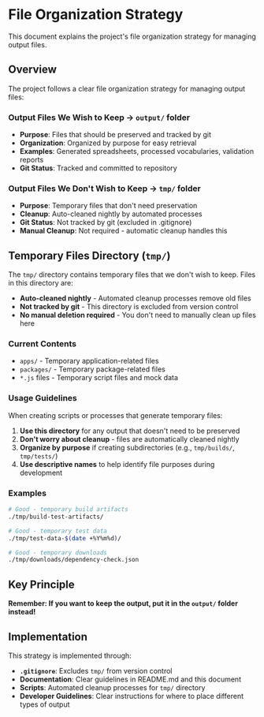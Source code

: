 # File Organization Strategy

This document explains the project's file organization strategy for managing output files.

## Overview

The project follows a clear file organization strategy for managing output files:

### Output Files We Wish to Keep → `output/` folder
- **Purpose**: Files that should be preserved and tracked by git
- **Organization**: Organized by purpose for easy retrieval
- **Examples**: Generated spreadsheets, processed vocabularies, validation reports
- **Git Status**: Tracked and committed to repository

### Output Files We Don't Wish to Keep → `tmp/` folder
- **Purpose**: Temporary files that don't need preservation
- **Cleanup**: Auto-cleaned nightly by automated processes
- **Git Status**: Not tracked by git (excluded in .gitignore)
- **Manual Cleanup**: Not required - automatic cleanup handles this

## Temporary Files Directory (`tmp/`)

The `tmp/` directory contains temporary files that we don't wish to keep. Files in this directory are:

- **Auto-cleaned nightly** - Automated cleanup processes remove old files
- **Not tracked by git** - This directory is excluded from version control
- **No manual deletion required** - You don't need to manually clean up files here

### Current Contents

- `apps/` - Temporary application-related files
- `packages/` - Temporary package-related files
- `*.js` files - Temporary script files and mock data

### Usage Guidelines

When creating scripts or processes that generate temporary files:

1. **Use this directory** for any output that doesn't need to be preserved
2. **Don't worry about cleanup** - files are automatically cleaned nightly
3. **Organize by purpose** if creating subdirectories (e.g., `tmp/builds/`, `tmp/tests/`)
4. **Use descriptive names** to help identify file purposes during development

### Examples

```bash
# Good - temporary build artifacts
./tmp/build-test-artifacts/

# Good - temporary test data
./tmp/test-data-$(date +%Y%m%d)/

# Good - temporary downloads
./tmp/downloads/dependency-check.json
```

## Key Principle

**Remember: If you want to keep the output, put it in the `output/` folder instead!**

## Implementation

This strategy is implemented through:

- **`.gitignore`**: Excludes `tmp/` from version control
- **Documentation**: Clear guidelines in README.md and this document
- **Scripts**: Automated cleanup processes for `tmp/` directory
- **Developer Guidelines**: Clear instructions for where to place different types of output
